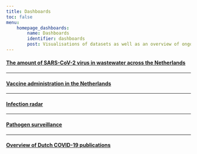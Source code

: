 ```yaml
---
title: Dashboards
toc: false
menu:
    homepage_dashboards:
        name: Dashboards
        identifier: dashboards
        post: Visualisations of datasets as well as an overview of ongoing research on a particular question. <a href="/dashboards/">See all dashboards <i class="bi bi-arrow-right-circle-fill"></i></a>
---
```


<h4><a href="wastewater/">The amount of SARS-CoV-2 virus in wastewater across the Netherlands<i class="bi bi-arrow-right-circle-fill"></i></a></h4>

<hr>

<h4><a href="vaccines/">Vaccine administration in the Netherlands <i class="bi bi-arrow-right-circle-fill"></i></a></h4>

<hr>

<h4><a href="infection_radar/">Infection radar <i class="bi bi-arrow-right-circle-fill"></i></a></h4>

<hr>

<h4><a href="pathogen_surveillance/">Pathogen surveillance <i class="bi bi-arrow-right-circle-fill"></i></a></h4>

<hr>

<h4><a href="covid_publications/">Overview of Dutch COVID-19 publications<i class="bi bi-arrow-right-circle-fill"></i></a></h4>
